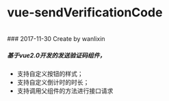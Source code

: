# vue-sendVerificationCode
<br>
### 2017-11-30 Create by wanlixin

##### 基于vue2.0开发的发送验证码组件，
<ul>
  <li>支持自定义按钮的样式；</li>
  <li>支持自定义倒计时的时长；</li>
  <li>支持调用父组件的方法进行接口请求</li>
 </ul?

